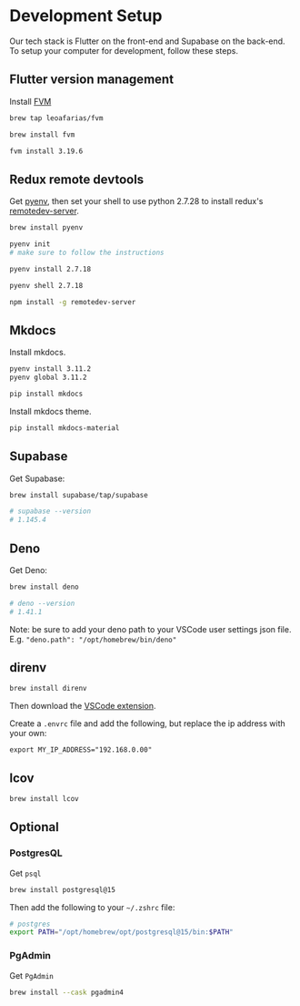 # Development Setup

Our tech stack is Flutter on the front-end and Supabase on the back-end. To
setup your computer for development, follow these steps.

## Flutter version management

Install [FVM](https://fvm.app/)

```sh
brew tap leoafarias/fvm

brew install fvm

fvm install 3.19.6
```

## Redux remote devtools

Get [pyenv](https://github.com/pyenv/pyenv), then set your shell to use python
2.7.28 to install redux's
[remotedev-server](https://www.npmjs.com/package/remotedev-server).

```sh
brew install pyenv
```

```sh
pyenv init
# make sure to follow the instructions
```

```sh
pyenv install 2.7.18
```

```sh
pyenv shell 2.7.18

npm install -g remotedev-server
```

## Mkdocs

Install mkdocs.

```sh
pyenv install 3.11.2
pyenv global 3.11.2

pip install mkdocs
```

Install mkdocs theme.

```sh
pip install mkdocs-material
```

## Supabase

Get Supabase:

```sh
brew install supabase/tap/supabase

# supabase --version
# 1.145.4
```

## Deno

Get Deno:

```sh
brew install deno

# deno --version
# 1.41.1
```

Note: be sure to add your deno path to your VSCode user settings json file. E.g.
`"deno.path": "/opt/homebrew/bin/deno"`

## direnv

```sh
brew install direnv
```

Then download the
[VSCode extension](https://marketplace.visualstudio.com/items?itemName=mkhl.direnv).

Create a `.envrc` file and add the following, but replace the ip address with
your own:

```env
export MY_IP_ADDRESS="192.168.0.00"
```

## lcov

```sh
brew install lcov
```

## Optional

### PostgresQL

Get `psql`

```sh
brew install postgresql@15
```

Then add the following to your `~/.zshrc` file:

```sh
# postgres
export PATH="/opt/homebrew/opt/postgresql@15/bin:$PATH"
```

### PgAdmin

Get `PgAdmin`

```sh
brew install --cask pgadmin4
```
